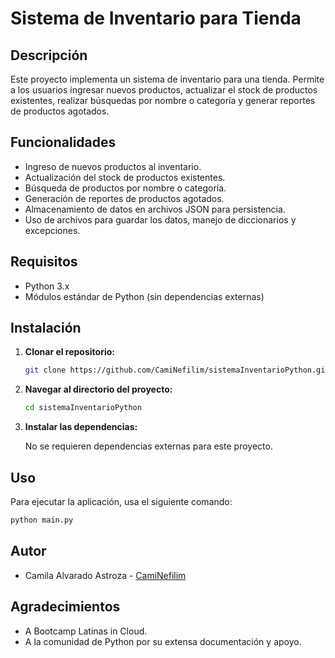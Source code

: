# Sistema de Inventario para Tienda

## Descripción

Este proyecto implementa un sistema de inventario para una tienda. Permite a los usuarios ingresar nuevos productos, actualizar el stock de productos existentes, realizar búsquedas por nombre o categoría y generar reportes de productos agotados.

## Funcionalidades

- Ingreso de nuevos productos al inventario.
- Actualización del stock de productos existentes.
- Búsqueda de productos por nombre o categoría.
- Generación de reportes de productos agotados.
- Almacenamiento de datos en archivos JSON para persistencia.
- Uso de archivos para guardar los datos, manejo de diccionarios y excepciones.

## Requisitos

- Python 3.x
- Módulos estándar de Python (sin dependencias externas)

## Instalación

1. **Clonar el repositorio:**

    ```bash
    git clone https://github.com/CamiNefilim/sistemaInventarioPython.git
    ```

2. **Navegar al directorio del proyecto:**

    ```bash
    cd sistemaInventarioPython
    ```

3. **Instalar las dependencias:**

    No se requieren dependencias externas para este proyecto.

## Uso

Para ejecutar la aplicación, usa el siguiente comando:

```bash
python main.py
```

## Autor

- Camila Alvarado Astroza - [CamiNefilim](https://github.com/CamiNefilim)

## Agradecimientos

- A Bootcamp Latinas in Cloud.
- A la comunidad de Python por su extensa documentación y apoyo.


